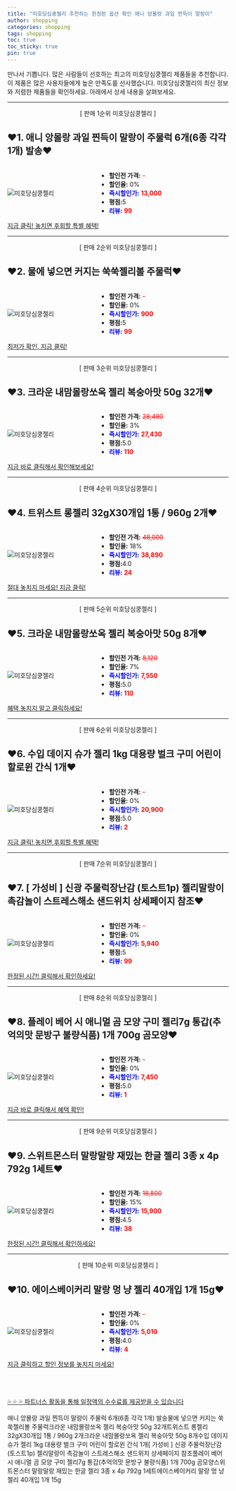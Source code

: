 ```yaml
---
title: "미호당심쿵젤리 추천하는 한정판 옵션 확인 애니 앙몰랑 과일 찐득이 말랑이"
author: shopping
categories: shopping
tags: shopping
toc: true
toc_sticky: true
pin: true
---
```

만나서 기쁩니다. 많은 사람들이 선호하는 최고의 미호당심쿵젤리 제품들을 추천합니다. 이 제품은 많은 사용자들에게 높은 만족도를 선사했습니다. 미호당심쿵젤리의 최신 정보와 저렴한 제품들을 확인하세요. 아래에서 상세 내용을 살펴보세요.

---
<p class="toplist" style="margin: 0 auto; display: block; width: fit-content;">[ 판매 1순위 미호당심쿵젤리 ]</p>

<h2><strong>❤️1. 애니 앙몰랑 과일 찐득이 말랑이 주물럭 6개(6종 각각 1개) 발송❤️</strong></h2>

<div style="display: flex; align-items: center;">
    <div style="flex: 0.4;">
        <img src="https://thumbnail8.coupangcdn.com/thumbnails/remote/230x230ex/image/vendor_inventory/4177/2938bb26950ab4e789dc9f7e6ea2ff7df5bd90f3c9d3188a57392b1a4f1e.jpg" alt="미호당심쿵젤리" style="max-width: 100%;">
    </div>
    <div style="flex: 0.6; margin-left: 10px;">
        <ul>
            <li><strong>할인전 가격:</strong> <del style="color: red;">-</del></li>
            <li><strong>할인율:</strong> 0%</li>
            <li><span style='color:blue'><strong>즉시할인가:</strong></span> <span style='color:red'><strong>13,000</strong></span></li>
            <li><strong>평점:</strong>5</li>
            <li><span style='color:blue'><strong>리뷰:</strong></span> <span style='color:red'><strong>99</strong></span></li>
        </ul>
    </div>
</div>
<div class="center">
    <a href="https://selin100587.github.io?lptag=AF9450613&subid=githubio&pageKey=8224733372&traceid=V0-153&itemId=23650985995&vendorItemId=90676373473" class="myButton">
        지금 클릭! 놓치면 후회할 특별 혜택!
    </a>
</div>


---
<p class="toplist" style="margin: 0 auto; display: block; width: fit-content;">[ 판매 2순위 미호당심쿵젤리 ]</p>

<h2><strong>❤️2. 물에 넣으면 커지는 쑥쑥젤리볼 주물럭❤️</strong></h2>

<div style="display: flex; align-items: center;">
    <div style="flex: 0.4;">
        <img src="https://thumbnail7.coupangcdn.com/thumbnails/remote/230x230ex/image/vendor_inventory/7ace/2e0f4f8c76becf63135aa94d18a761b95d97f7803b2bdfe7fba82e17cd4d.jpg" alt="미호당심쿵젤리" style="max-width: 100%;">
    </div>
    <div style="flex: 0.6; margin-left: 10px;">
        <ul>
            <li><strong>할인전 가격:</strong> <del style="color: red;">-</del></li>
            <li><strong>할인율:</strong> 0%</li>
            <li><span style='color:blue'><strong>즉시할인가:</strong></span> <span style='color:red'><strong>900</strong></span></li>
            <li><strong>평점:</strong>5</li>
            <li><span style='color:blue'><strong>리뷰:</strong></span> <span style='color:red'><strong>99</strong></span></li>
        </ul>
    </div>
</div>
<div class="center">
    <a href="https://selin100587.github.io?lptag=AF9450613&subid=githubio&pageKey=7371174014&traceid=V0-153&itemId=19014726121&vendorItemId=86139322200" class="myButton">
        최저가 확인, 지금 클릭!
    </a>
</div>


---
<p class="toplist" style="margin: 0 auto; display: block; width: fit-content;">[ 판매 3순위 미호당심쿵젤리 ]</p>

<h2><strong>❤️3. 크라운 내맘몰랑쏘옥 젤리 복숭아맛 50g 32개❤️</strong></h2>

<div style="display: flex; align-items: center;">
    <div style="flex: 0.4;">
        <img src="https://thumbnail9.coupangcdn.com/thumbnails/remote/230x230ex/image/retail/images/9cb63c4c-43e5-4f99-83e1-4874ae0afdb92161303702906225788.png" alt="미호당심쿵젤리" style="max-width: 100%;">
    </div>
    <div style="flex: 0.6; margin-left: 10px;">
        <ul>
            <li><strong>할인전 가격:</strong> <del style="color: red;">28,480</del></li>
            <li><strong>할인율:</strong> 3%</li>
            <li><span style='color:blue'><strong>즉시할인가:</strong></span> <span style='color:red'><strong>27,430</strong></span></li>
            <li><strong>평점:</strong>5.0</li>
            <li><span style='color:blue'><strong>리뷰:</strong></span> <span style='color:red'><strong>110</strong></span></li>
        </ul>
    </div>
</div>
<div class="center">
    <a href="https://selin100587.github.io?lptag=AF9450613&subid=githubio&pageKey=194646950&traceid=V0-153&itemId=19458736843&vendorItemId=86569244507" class="myButton">
        지금 바로 클릭해서 확인해보세요!
    </a>
</div>


---
<p class="toplist" style="margin: 0 auto; display: block; width: fit-content;">[ 판매 4순위 미호당심쿵젤리 ]</p>

<h2><strong>❤️4. 트위스트 롱젤리 32gX30개입 1통 / 960g 2개❤️</strong></h2>

<div style="display: flex; align-items: center;">
    <div style="flex: 0.4;">
        <img src="https://thumbnail10.coupangcdn.com/thumbnails/remote/230x230ex/image/vendor_inventory/dd8b/729438f45e31a3d70c2688a8d51ead6c815aa0794ba9a6c9b37c58975b76.jpg" alt="미호당심쿵젤리" style="max-width: 100%;">
    </div>
    <div style="flex: 0.6; margin-left: 10px;">
        <ul>
            <li><strong>할인전 가격:</strong> <del style="color: red;">48,000</del></li>
            <li><strong>할인율:</strong> 18%</li>
            <li><span style='color:blue'><strong>즉시할인가:</strong></span> <span style='color:red'><strong>38,890</strong></span></li>
            <li><strong>평점:</strong>4.0</li>
            <li><span style='color:blue'><strong>리뷰:</strong></span> <span style='color:red'><strong>24</strong></span></li>
        </ul>
    </div>
</div>
<div class="center">
    <a href="https://selin100587.github.io?lptag=AF9450613&subid=githubio&pageKey=6178487077&traceid=V0-153&itemId=20139084455&vendorItemId=87232693338" class="myButton">
        절대 놓치지 마세요! 지금 클릭!
    </a>
</div>


---
<p class="toplist" style="margin: 0 auto; display: block; width: fit-content;">[ 판매 5순위 미호당심쿵젤리 ]</p>

<h2><strong>❤️5. 크라운 내맘몰랑쏘옥 젤리 복숭아맛 50g 8개❤️</strong></h2>

<div style="display: flex; align-items: center;">
    <div style="flex: 0.4;">
        <img src="https://thumbnail7.coupangcdn.com/thumbnails/remote/230x230ex/image/retail/images/2019/03/06/16/5/5ebfe1f5-c4fa-4bb0-96c2-91af7420ac62.jpg" alt="미호당심쿵젤리" style="max-width: 100%;">
    </div>
    <div style="flex: 0.6; margin-left: 10px;">
        <ul>
            <li><strong>할인전 가격:</strong> <del style="color: red;">8,120</del></li>
            <li><strong>할인율:</strong> 7%</li>
            <li><span style='color:blue'><strong>즉시할인가:</strong></span> <span style='color:red'><strong>7,550</strong></span></li>
            <li><strong>평점:</strong>5.0</li>
            <li><span style='color:blue'><strong>리뷰:</strong></span> <span style='color:red'><strong>110</strong></span></li>
        </ul>
    </div>
</div>
<div class="center">
    <a href="https://selin100587.github.io?lptag=AF9450613&subid=githubio&pageKey=194646950&traceid=V0-153&itemId=558509920&vendorItemId=4467090872" class="myButton">
        혜택 놓치지 말고 클릭하세요!
    </a>
</div>


---
<p class="toplist" style="margin: 0 auto; display: block; width: fit-content;">[ 판매 6순위 미호당심쿵젤리 ]</p>

<h2><strong>❤️6. 수입 데이지 슈가 젤리 1kg 대용량 벌크 구미 어린이 할로윈 간식 1개❤️</strong></h2>

<div style="display: flex; align-items: center;">
    <div style="flex: 0.4;">
        <img src="https://thumbnail6.coupangcdn.com/thumbnails/remote/230x230ex/image/vendor_inventory/679b/1824a1d3f9200fc9cb3e0b3eec9f4532d3969c4fd4597b4a2bdce9904864.jpg" alt="미호당심쿵젤리" style="max-width: 100%;">
    </div>
    <div style="flex: 0.6; margin-left: 10px;">
        <ul>
            <li><strong>할인전 가격:</strong> <del style="color: red;">-</del></li>
            <li><strong>할인율:</strong> 0%</li>
            <li><span style='color:blue'><strong>즉시할인가:</strong></span> <span style='color:red'><strong>20,900</strong></span></li>
            <li><strong>평점:</strong>5.0</li>
            <li><span style='color:blue'><strong>리뷰:</strong></span> <span style='color:red'><strong>2</strong></span></li>
        </ul>
    </div>
</div>
<div class="center">
    <a href="https://selin100587.github.io?lptag=AF9450613&subid=githubio&pageKey=2304812113&traceid=V0-153&itemId=3972542818&vendorItemId=71956892147" class="myButton">
        지금 클릭! 놓치면 후회할 특별 혜택!
    </a>
</div>


---
<p class="toplist" style="margin: 0 auto; display: block; width: fit-content;">[ 판매 7순위 미호당심쿵젤리 ]</p>

<h2><strong>❤️7. [ 가성비 ] 신광 주물럭장난감 (토스트1p) 젤리말랑이 촉감놀이 스트레스해소 샌드위치 상세페이지 참조❤️</strong></h2>

<div style="display: flex; align-items: center;">
    <div style="flex: 0.4;">
        <img src="https://thumbnail6.coupangcdn.com/thumbnails/remote/230x230ex/image/vendor_inventory/26ba/0c2aca7cac94fabfd8006ec4195df27b7fef77bf746820e59ad536713b1d.png" alt="미호당심쿵젤리" style="max-width: 100%;">
    </div>
    <div style="flex: 0.6; margin-left: 10px;">
        <ul>
            <li><strong>할인전 가격:</strong> <del style="color: red;">-</del></li>
            <li><strong>할인율:</strong> 0%</li>
            <li><span style='color:blue'><strong>즉시할인가:</strong></span> <span style='color:red'><strong>5,940</strong></span></li>
            <li><strong>평점:</strong>5</li>
            <li><span style='color:blue'><strong>리뷰:</strong></span> <span style='color:red'><strong>99</strong></span></li>
        </ul>
    </div>
</div>
<div class="center">
    <a href="https://selin100587.github.io?lptag=AF9450613&subid=githubio&pageKey=6490712174&traceid=V0-153&itemId=14247204610&vendorItemId=90042334130" class="myButton">
        한정된 시간! 클릭해서 확인하세요!
    </a>
</div>


---
<p class="toplist" style="margin: 0 auto; display: block; width: fit-content;">[ 판매 8순위 미호당심쿵젤리 ]</p>

<h2><strong>❤️8. 플레이 베어 시 애니멀 곰 모양 구미 젤리7g 통갑(추억의맛 문방구 불량식품) 1개 700g 곰모양❤️</strong></h2>

<div style="display: flex; align-items: center;">
    <div style="flex: 0.4;">
        <img src="https://thumbnail8.coupangcdn.com/thumbnails/remote/230x230ex/image/vendor_inventory/b971/0dd7f97906db1736879b20c248239df9e22714275d230c0adb738c41f00b.jpg" alt="미호당심쿵젤리" style="max-width: 100%;">
    </div>
    <div style="flex: 0.6; margin-left: 10px;">
        <ul>
            <li><strong>할인전 가격:</strong> <del style="color: red;">-</del></li>
            <li><strong>할인율:</strong> 0%</li>
            <li><span style='color:blue'><strong>즉시할인가:</strong></span> <span style='color:red'><strong>7,450</strong></span></li>
            <li><strong>평점:</strong>5.0</li>
            <li><span style='color:blue'><strong>리뷰:</strong></span> <span style='color:red'><strong>1</strong></span></li>
        </ul>
    </div>
</div>
<div class="center">
    <a href="https://selin100587.github.io?lptag=AF9450613&subid=githubio&pageKey=8106901711&traceid=V0-153&itemId=22949670934&vendorItemId=85426022446" class="myButton">
        지금 바로 클릭해서 혜택 확인!
    </a>
</div>


---
<p class="toplist" style="margin: 0 auto; display: block; width: fit-content;">[ 판매 9순위 미호당심쿵젤리 ]</p>

<h2><strong>❤️9. 스위트몬스터 말랑말랑 재밌는 한글 젤리 3종 x 4p 792g 1세트❤️</strong></h2>

<div style="display: flex; align-items: center;">
    <div style="flex: 0.4;">
        <img src="https://thumbnail6.coupangcdn.com/thumbnails/remote/230x230ex/image/vendor_inventory/4f3c/347d2b11a2b249fc88a039dc51c6c3e2c374862c6012da18b44ae9ed05ce.jpg" alt="미호당심쿵젤리" style="max-width: 100%;">
    </div>
    <div style="flex: 0.6; margin-left: 10px;">
        <ul>
            <li><strong>할인전 가격:</strong> <del style="color: red;">18,800</del></li>
            <li><strong>할인율:</strong> 15%</li>
            <li><span style='color:blue'><strong>즉시할인가:</strong></span> <span style='color:red'><strong>15,900</strong></span></li>
            <li><strong>평점:</strong>4.5</li>
            <li><span style='color:blue'><strong>리뷰:</strong></span> <span style='color:red'><strong>38</strong></span></li>
        </ul>
    </div>
</div>
<div class="center">
    <a href="https://selin100587.github.io?lptag=AF9450613&subid=githubio&pageKey=5721641962&traceid=V0-153&itemId=9571504852&vendorItemId=77291615680" class="myButton">
        한정된 시간! 클릭해서 확인하세요!
    </a>
</div>


---
<p class="toplist" style="margin: 0 auto; display: block; width: fit-content;">[ 판매 10순위 미호당심쿵젤리 ]</p>

<h2><strong>❤️10. 에이스베이커리 말랑 멍 냥 젤리 40개입 1개 15g❤️</strong></h2>

<div style="display: flex; align-items: center;">
    <div style="flex: 0.4;">
        <img src="https://thumbnail7.coupangcdn.com/thumbnails/remote/230x230ex/image/vendor_inventory/01ca/95a4b5b6539bd88d4011e48a60d4d291f294842f8bc3d5afb263a92796a7.JPG" alt="미호당심쿵젤리" style="max-width: 100%;">
    </div>
    <div style="flex: 0.6; margin-left: 10px;">
        <ul>
            <li><strong>할인전 가격:</strong> <del style="color: red;">-</del></li>
            <li><strong>할인율:</strong> 0%</li>
            <li><span style='color:blue'><strong>즉시할인가:</strong></span> <span style='color:red'><strong>5,010</strong></span></li>
            <li><strong>평점:</strong>4.0</li>
            <li><span style='color:blue'><strong>리뷰:</strong></span> <span style='color:red'><strong>4</strong></span></li>
        </ul>
    </div>
</div>
<div class="center">
    <a href="https://selin100587.github.io?lptag=AF9450613&subid=githubio&pageKey=7863797836&traceid=V0-153&itemId=21465550762&vendorItemId=88519948895" class="myButton">
        지금 클릭하고 할인 정보를 놓치지 마세요!
    </a>
</div>

<br><br><br>[💦 💦 💦 파트너스 활동을 통해 일정액의 수수료를 제공받을 수 있습니다](https://link.coupang.com/a/bcpT2c)<br><br>애니 앙몰랑 과일 찐득이 말랑이 주물럭 6개(6종 각각 1개) 발송물에 넣으면 커지는 쑥쑥젤리볼 주물럭크라운 내맘몰랑쏘옥 젤리 복숭아맛 50g 32개트위스트 롱젤리 32gX30개입 1통 / 960g 2개크라운 내맘몰랑쏘옥 젤리 복숭아맛 50g 8개수입 데이지 슈가 젤리 1kg 대용량 벌크 구미 어린이 할로윈 간식 1개[ 가성비 ] 신광 주물럭장난감 (토스트1p) 젤리말랑이 촉감놀이 스트레스해소 샌드위치 상세페이지 참조플레이 베어 시 애니멀 곰 모양 구미 젤리7g 통갑(추억의맛 문방구 불량식품) 1개 700g 곰모양스위트몬스터 말랑말랑 재밌는 한글 젤리 3종 x 4p 792g 1세트에이스베이커리 말랑 멍 냥 젤리 40개입 1개 15g